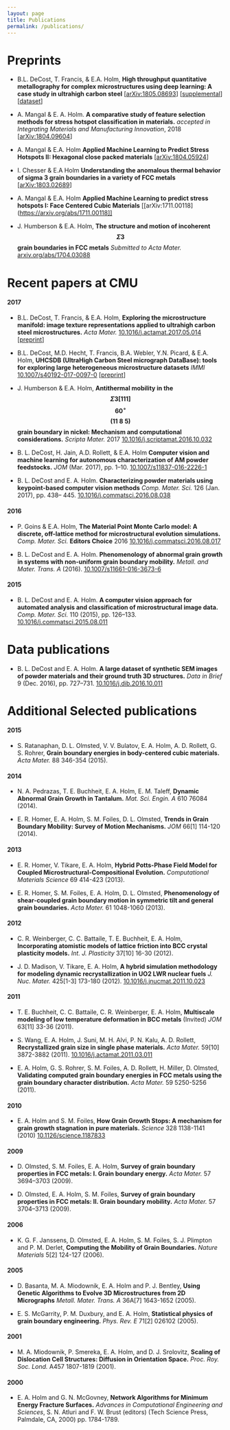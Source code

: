 ```yaml
---
layout: page
title: Publications
permalink: /publications/
---
```


# Preprints

- B.L. DeCost, T. Francis, & E.A. Holm, **High throughput quantitative metallography for complex microstructures using deep learning: A case study in ultrahigh carbon steel** [[arXiv:1805.08693](https://arxiv.org/abs/1805.08693)] [[supplemental](uhcs-segment-supplemental.pdf)] [[dataset](https://hdl.handle.net/11256/964)]

- A. Mangal & E. A. Holm. **A comparative study of feature selection methods for stress hotspot classification in materials.** *accepted in Integrating Materials and Manufacturing Innovation*, 2018 [[arXiv:1804.09604](https://arxiv.org/abs/1804.09604)]

- A. Mangal & E.A. Holm **Applied Machine Learning to Predict Stress Hotspots II: Hexagonal close packed materials** [[arXiv:1804.05924](https://arxiv.org/abs/1804.05924)]

- I. Chesser & E.A Holm **Understanding the anomalous thermal behavior of sigma 3 grain boundaries in a variety of FCC metals** [[arXiv:1803.02689](https://arxiv.org/abs/1803.02689)]

- A. Mangal & E.A. Holm **Applied Machine Learning to predict stress hotspots I: Face Centered Cubic Materials** [[arXiv:1711.00118](https://arxiv.org/abs/1711.00118]]

- J. Humberson & E.A. Holm, **The structure and motion of incoherent $$\Sigma3$$ grain boundaries in FCC metals** *Submitted to Acta Mater.* [arxiv.org/abs/1704.03088](http://arxiv.org/abs/1704.03088)


# Recent papers at CMU
#### 2017

- B.L. DeCost, T. Francis, & E.A. Holm, **Exploring the microstructure manifold: image texture representations applied to ultrahigh carbon steel microstructures.** *Acta Mater.* [10.1016/j.actamat.2017.05.014](https://dx.doi.org/10.1016/j.actamat.2017.05.014) [[preprint](http://arxiv.org/abs/1702.01117)]

- B.L. DeCost, M.D. Hecht, T. Francis, B.A. Webler, Y.N. Picard, & E.A. Holm, **UHCSDB (UltraHigh Carbon Steel micrograph DataBase): tools for exploring large heterogeneous microstructure datasets** *IMMI* [10.1007/s40192-017-0097-0](http://dx.doi.org/10.1007/s40192-017-0097-0) [[preprint](uhcs-data.pdf)]

- J. Humberson & E.A. Holm, **Antithermal mobility in the $$\Sigma3 [111]$$  $$60^\circ$$ $$(11 \; 8 \; 5)$$ grain boundary in nickel: Mechanism and computational considerations.** *Scripta Mater.* 2017 [10.1016/j.scriptamat.2016.10.032](http://dx.doi.org/10.1016/j.scriptamat.2016.10.032)

- B. L. DeCost, H. Jain, A.D. Rollett, & E.A. Holm **Computer vision and machine learning for autonomous characterization of AM powder feedstocks.** *JOM* (Mar. 2017), pp. 1–10. [10.1007/s11837-016-2226-1](http://dx.doi.org/10.1007/s11837-016-2226-1)

- B. L. DeCost and E. A. Holm. **Characterizing powder materials using keypoint-based computer vision methods** *Comp. Mater. Sci.* 126 (Jan. 2017), pp. 438– 445. [10.1016/j.commatsci.2016.08.038](http:dx.doi.org/10.1016/j.commatsci.2016.08.038)

#### 2016
- P. Goins & E.A. Holm, **The Material Point Monte Carlo model: A discrete, off-lattice method for microstructural evolution simulations.** *Comp. Mater. Sci.*  **Editors Choice** 2016 [10.1016/j.commatsci.2016.08.017](http://dx.doi.org/10.1016/j.commatsci.2016.08.017)

- B. L. DeCost and E. A. Holm. **Phenomenology of abnormal grain growth in systems with non-uniform grain boundary mobility.** *Metall. and Mater. Trans. A* (2016). [10.1007/s11661-016-3673-6](http://dx.doi.org/10.1007/s11661-016-3673-6)

#### 2015
- B. L. DeCost and E. A. Holm. **A computer vision approach for automated analysis and classification of microstructural image data.** *Comp. Mater. Sci.* 110 (2015), pp. 126–133. [10.1016/j.commatsci.2015.08.011](http://dx.doi.org/10.1016/j.commatsci.2015.08.011)

# Data publications

- B. L. DeCost and E. A. Holm. **A large dataset of synthetic SEM images of powder materials and their ground truth 3D structures.** *Data in Brief* 9 (Dec. 2016), pp. 727–731. [10.1016/j.dib.2016.10.011](http://dx.doi.org/10.1016/j.dib.2016.10.011)

# Additional Selected publications

#### 2015

- S. Ratanaphan, D. L. Olmsted, V. V. Bulatov, E. A. Holm, A. D. Rollett, G. S. Rohrer, **Grain boundary energies in body-centered cubic materials.** *Acta Mater.* 88 346-354 (2015).

#### 2014

- N. A. Pedrazas, T. E. Buchheit, E. A. Holm, E. M. Taleff, **Dynamic Abnormal Grain Growth in Tantalum.** *Mat. Sci. Engin. A* 610 76084 (2014).

- E. R. Homer, E. A. Holm, S. M. Foiles, D. L. Olmsted, **Trends in Grain Boundary Mobility: Survey of Motion Mechanisms.** *JOM* 66[1] 114-120 (2014).

#### 2013

- E. R. Homer, V. Tikare, E. A. Holm, **Hybrid Potts-Phase Field Model for Coupled Microstructural-Compositional Evolution.** *Computational Materials Science* 69 414-423 (2013).

- E. R. Homer, S. M. Foiles, E. A. Holm, D. L. Olmsted, **Phenomenology of shear-coupled grain boundary motion in symmetric tilt and general grain boundaries.** *Acta Mater.* 61 1048-1060 (2013).

#### 2012

- C. R. Weinberger, C. C. Battaile, T. E. Buchheit, E. A. Holm, **Incorporating atomistic models of lattice friction into BCC crystal plasticity models.** *Int. J. Plasticity* 37[10] 16-30 (2012).

- J. D. Madison, V. Tikare, E. A. Holm, **A hybrid simulation methodology for modeling dynamic recrystallization in UO2 LWR nuclear fuels** *J. Nuc. Mater.* 425[1-3] 173-180 (2012). [10.1016/j.jnucmat.2011.10.023](http://dx.doi.org/10.1016/j.jnucmat.2011.10.023)

#### 2011

- T. E. Buchheit, C. C. Battaile, C. R. Weinberger, E. A. Holm, **Multiscale modeling of low temperature deformation in BCC metals** (Invited) *JOM* 63[11] 33-36 (2011).

- S. Wang, E. A. Holm, J. Suni, M. H. Alvi, P. N. Kalu, A. D. Rollett, **Recrystallized grain size in single phase materials.** *Acta Mater.* 59[10] 3872-3882 (2011). [10.1016/j.actamat.2011.03.011](http://dx.doi.org/10.1016/j.actamat.2011.03.011)

- E. A. Holm, G. S. Rohrer, S. M. Foiles, A. D. Rollett, H. Miller, D. Olmsted, **Validating computed grain boundary energies in FCC metals using the grain boundary character distribution.** *Acta Mater.* 59 5250-5256 (2011).

#### 2010

- E. A. Holm and S. M. Foiles, **How Grain Growth Stops: A mechanism for grain growth stagnation in pure materials.** *Science* 328 1138-1141 (2010) [10.1126/science.1187833](http://dx.doi.org/10.1126/science.1187833)

#### 2009

- D. Olmsted, S. M. Foiles, E. A. Holm, **Survey of grain boundary properties in FCC metals: I. Grain boundary energy.** *Acta Mater.* 57 3694–3703 (2009).

- D. Olmsted, E. A. Holm, S. M. Foiles, **Survey of grain boundary properties in FCC metals: II. Grain boundary mobility.** *Acta Mater.* 57 3704–3713 (2009).

#### 2006

- K. G. F. Janssens, D. Olmsted, E. A. Holm, S. M. Foiles, S. J. Plimpton and P. M. Derlet, **Computing the Mobility of Grain Boundaries.** *Nature Materials* 5[2] 124-127 (2006).

#### 2005

- D. Basanta, M. A. Miodownik, E. A. Holm and P. J. Bentley, **Using Genetic Algorithms to Evolve 3D Microstructures from 2D Micrographs** *Metall. Mater. Trans. A* 36A[7] 1643-1652 (2005).

- E. S. McGarrity, P. M. Duxbury, and E. A. Holm, **Statistical physics of grain boundary engineering.** *Phys. Rev. E* 71[2] 026102 (2005).

#### 2001

- M. A. Miodownik, P. Smereka, E. A. Holm, and D. J. Srolovitz, **Scaling of Dislocation Cell Structures: Diffusion in Orientation Space.** *Proc. Roy. Soc. Lond.* A457 1807-1819 (2001).

#### 2000

- E. A. Holm and G. N. McGovney, **Network Algorithms for Minimum Energy Fracture Surfaces.** *Advances in Computational Engineering and Sciences*, S. N. Atluri and F. W. Brust (editors) (Tech Science Press, Palmdale, CA, 2000) pp. 1784-1789.
